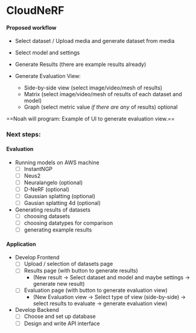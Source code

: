# CloudNeRF

#### Proposed workflow

-  Select dataset / Upload media and generate dataset from media
-  Select model and settings
-  Generate Results (there are example results already)

-  Generate Evaluation View:
	- Side-by-side view (select image/video/mesh of results)
	- Matrix (select image/video/mesh of results of each dataset and model)
	- Graph (select metric value *if there are any* of results) optional

==Noah will program: Example of UI to generate evaluation view.==

### Next steps:

#### Evaluation
- Running models on AWS machine
	- [ ] InstantNGP
	- [ ] Neus2
	- [ ] Neuralangelo (optional)
	- [ ] D-NeRF (optional)
	- [ ] Gaussian splatting (optional)
	- [ ] Gausian splatting 4d (optional)
- Generating results of datasets
	- [ ] choosing datasets
	- [ ] choosing datatypes for comparison
	- [ ] generating example results

#### Application
- Develop Frontend
	- [ ] Upload / selection of datasets page
	- [ ] Results page (with button to generate results)
		- (New result -> Select dataset and model  and maybe settings -> generate new result)
	- [ ] Evaluation page (with button to generate evaluation view)
		- (New Evaluation view -> Select type of view (side-by-side) -> select results to evaluate -> generate evaluation view)
- Develop Backend
	- [ ] Choose and set up database
	- [ ] Design and write API interface
